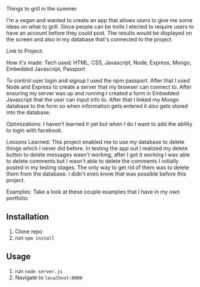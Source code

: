 Things to grill in the summer

I'm a vegan and wanted to create an app that allows users to give me some ideas on what to grill. Since people can be trolls I elected to require users to have an account before they could post. The results would be displayed on the screen and also in my database that's connected to the project.

Link to Project:

How it's made:
Tech used: HTML, CSS, Javascript, Node, Express, Mongo, Embedded Javascript, Passport

To control user login and signup I used the npm passport. After that I used Node and Express to create a server that my browser can connect to. After ensuring my server was up and running I created a form in Embedded Javascript that the user can input info to. After that I linked my Mongo database to the form so when information gets entered it also gets stored into the database.

Optimizations:
I haven't learned it yet but when I do I want to add the ability to login with facebook.

Lessons Learned: This project enabled me to use my database to delete things which I never did before. In testing the app out I realized my delete button to delete messages wasn't working, after I got it working I was able to delete comments but I wasn't able to delete the comments I initially posted in my testing stages. The only way to get rid of them was to delete them from the database. I didn't even know that was possible before this project.

Examples:
Take a look at these couple examples that I have in my own portfolio:















## Installation

1. Clone repo
2. run `npm install`

## Usage

1. run `node server.js`
2. Navigate to `localhost:8000`
